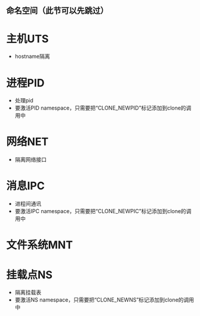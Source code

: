## 命名空间（此节可以先跳过）
# 主机UTS
* hostname隔离

# 进程PID
* 处理pid
* 要激活PID namespace，只需要把“CLONE_NEWPID”标记添加到clone的调用中

# 网络NET
* 隔离网络接口

# 消息IPC
* 进程间通讯
* 要激活IPC namespace，只需要把“CLONE_NEWPIC”标记添加到clone的调用中

# 文件系统MNT

# 挂载点NS
* 隔离挂载表
* 要激活NS namespace，只需要把“CLONE_NEWNS”标记添加到clone的调用中

